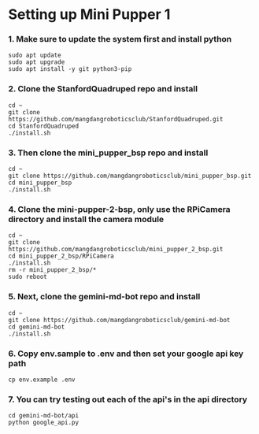 # Setting up Mini Pupper 1

### 1. Make sure to update the system first and install python
```
sudo apt update
sudo apt upgrade
sudo apt install -y git python3-pip
```
### 2. Clone the StanfordQuadruped repo and install
```
cd ~
git clone https://github.com/mangdangroboticsclub/StanfordQuadruped.git
cd StanfordQuadruped
./install.sh
```
### 3. Then clone the mini_pupper_bsp repo and install
```
cd ~
git clone https://github.com/mangdangroboticsclub/mini_pupper_bsp.git
cd mini_pupper_bsp
./install.sh
```
### 4. Clone the mini-pupper-2-bsp, only use the RPiCamera directory and install the camera module
```
cd ~
git clone https://github.com/mangdangroboticsclub/mini_pupper_2_bsp.git
cd mini_pupper_2_bsp/RPiCamera
./install.sh
rm -r mini_pupper_2_bsp/*
sudo reboot
```
### 5. Next, clone the gemini-md-bot repo and install
```
cd ~
git clone https://github.com/mangdangroboticsclub/gemini-md-bot
cd gemini-md-bot
./install.sh
```
### 6. Copy env.sample to .env and then set your google api key path
```
cp env.example .env
```
### 7. You can try testing out each of the api's in the api directory
```
cd gemini-md-bot/api
python google_api.py
```
